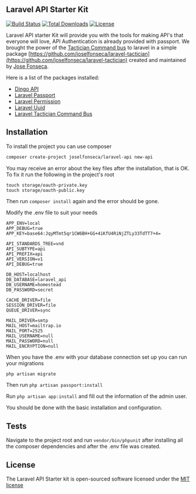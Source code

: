 ## Laravel API Starter Kit

[![Build Status](https://travis-ci.org/joselfonseca/laravel-api.svg)](https://travis-ci.org/joselfonseca/laravel-api)
[![Total Downloads](https://poser.pugx.org/joselfonseca/laravel-api/downloads.svg)](https://packagist.org/packages/joselfonseca/laravel-api) 
[![License](https://poser.pugx.org/laravel/framework/license.svg)](https://packagist.org/packages/laravel/framework)

Laravel API starter Kit will provide you with the tools for making API's that everyone will love, API Authentication is already provided with passport. We brought the power of the [Tactician Command bus](http://tactician.thephpleague.com/) to laravel in a simple package [https://github.com/joselfonseca/laravel-tactician](https://github.com/joselfonseca/laravel-tactician) created and maintained by [Jose Fonseca](https://github.com/joselfonseca). 

Here is a list of the packages installed:

- [Dingo API](https://github.com/dingo/api)
- [Laravel Passport](https://laravel.com/docs/5.4/passport)
- [Laravel Permission](https://github.com/spatie/laravel-permission)
- [Laravel Uuid](https://github.com/webpatser/laravel-uuid)
- [Laravel Tactician Command Bus](https://github.com/joselfonseca/laravel-tactician)

## Installation

To install the project you can use composer

```bash
composer create-project joselfonseca/laravel-api new-api
```

You may receive an error about the key files after the installation, that is OK. To fix it run the following in the project's root

```
touch storage/oauth-private.key
touch storage/oauth-public.key
```

Then run `composer install` again and the error should be gone.

Modify the .env file to suit your needs

```
APP_ENV=local
APP_DEBUG=true
APP_KEY=base64:JqyMTmt5qr1CW6BH+GG+4iKfU4RiNjZTLy33TdTT7+4=

API_STANDARDS_TREE=vnd
API_SUBTYPE=api
API_PREFIX=api
API_VERSION=v1
API_DEBUG=true

DB_HOST=localhost
DB_DATABASE=laravel_api
DB_USERNAME=homestead
DB_PASSWORD=secret

CACHE_DRIVER=file
SESSION_DRIVER=file
QUEUE_DRIVER=sync

MAIL_DRIVER=smtp
MAIL_HOST=mailtrap.io
MAIL_PORT=2525
MAIL_USERNAME=null
MAIL_PASSWORD=null
MAIL_ENCRYPTION=null
```

When you have the .env with your database connection set up you can run your migrations

```bash
php artisan migrate
```
Then run `php artisan passport:install`

Run `php artisan app:install` and fill out the information of the admin user.

You should be done with the basic installation and configuration.

## Tests

Navigate to the project root and run `vendor/bin/phpunit` after installing all the composer dependencies and after the .env file was created.

## License

The Laravel API Starter kit is open-sourced software licensed under the [MIT license](http://opensource.org/licenses/MIT)
